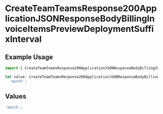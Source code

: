 # CreateTeamTeamsResponse200ApplicationJSONResponseBodyBillingInvoiceItemsPreviewDeploymentSuffixInterval

## Example Usage

```typescript
import { CreateTeamTeamsResponse200ApplicationJSONResponseBodyBillingInvoiceItemsPreviewDeploymentSuffixInterval } from '@vercel/client/models/operations';

let value: CreateTeamTeamsResponse200ApplicationJSONResponseBodyBillingInvoiceItemsPreviewDeploymentSuffixInterval =
  'month';
```

## Values

```typescript
'month';
```
